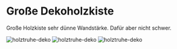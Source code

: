 # Große Dekoholzkiste

Große Holzkiste sehr dünne Wandstärke. Dafür aber nicht schwer.

![holztruhe-deko](P1940820.JPG)
![holztruhe-deko](P1940821.JPG)
![holztruhe-deko](P1940823.JPG)
